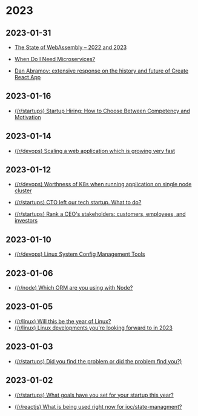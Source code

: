 
# 2023

## 2023-01-31

* [The State of WebAssembly – 2022 and 2023](https://old.reddit.com/r/programming/comments/10pb55t/the_state_of_webassembly_2022_and_2023/)

* [When Do I Need Microservices?](https://old.reddit.com/r/programming/comments/10p6qg9/when_do_i_need_microservices/)

* [Dan Abramov: extensive response on the history and future of Create React App ](https://old.reddit.com/r/reactjs/comments/10pqcfq/dan_abramov_extensive_response_on_the_history_and/)

## 2023-01-16

* [(/r/startups) Startup Hiring: How to Choose Between Competency and Motivation](https://old.reddit.com/r/startups/comments/10dijhj/startup_hiring_how_to_choose_between_competency/)

## 2023-01-14

* [(/r/devops) Scaling a web application which is growing very fast](https://old.reddit.com/r/devops/comments/10bqi0f/scaling_a_web_application_which_is_growing_very/)

## 2023-01-12

* [(/r/devops) Worthness of K8s when running application on single node cluster](https://old.reddit.com/r/devops/comments/109etr8/worthness_of_k8s_when_running_application_on/)

* [(/r/startups) CTO left our tech startup. What to do?](https://old.reddit.com/r/startups/comments/108yj7t/cto_left_our_tech_startup_what_to_do/)

* [(/r/startups) Rank a CEO's stakeholders: customers, employees, and investors](https://old.reddit.com/r/startups/comments/109f3yc/rank_a_ceos_stakeholders_customers_employees_and/)

## 2023-01-10

* [(/r/devops) 
Linux System Config Management Tools](https://old.reddit.com/r/devops/comments/107yutf/linux_system_config_management_tools/)

## 2023-01-06

* [(/r/node) Which ORM are you using with Node?](https://old.reddit.com/r/node/comments/1056d09/which_orm_are_you_using_with_node/)

## 2023-01-05

* [(/r/linux) Will this be the year of Linux?](https://old.reddit.com/r/linux/comments/100sixd/will_this_be_the_year_of_linux_i_have_to_do_it/)
* [(/r/linux) Linux developments you're looking forward to in 2023](https://old.reddit.com/r/linux/comments/102nh3i/linux_developments_youre_looking_forward_to_in/)

## 2023-01-03

* [(/r/startups) Did you find the problem or did the problem find you?)](https://old.reddit.com/r/startups/comments/zy8ny9/hey_founders_i_have_a_question_for_you_all_did/)

## 2023-01-02

* [(/r/startups) What goals have you set for your startup this year?](https://old.reddit.com/r/startups/comments/100rg2f/what_goals_have_you_set_for_your_startup_this_year/)

* [(/r/reactjs) What is being used right now for ioc/state-managment? ](https://old.reddit.com/r/reactjs/comments/101mifi/what_is_being_used_right_now_for_iocstatemanagment/)
